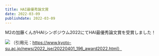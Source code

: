 ```yaml
---
title: HAI最優秀論文賞
date: 2022-03-09
publishdate: 2022-03-09
---
```

M2の加藤くんがHAIシンポジウム2022にてHAI最優秀論文賞を受賞しました！ 


![](https://www.kyoto-su.ac.jp/news/2022_ise/s1gk4u0000096mtx-img/20220401_196_award.jpg)
（引用元：https://www.kyoto-su.ac.jp/news/2022_ise/20220401_196_award2022.html）